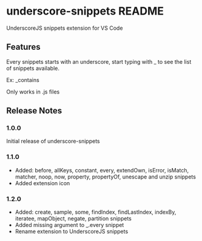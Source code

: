 # underscore-snippets README

UnderscoreJS snippets extension for VS Code

## Features

Every snippets starts with an underscore, start typing with _ to see the list of snippets available.

Ex: _contains

Only works in .js files

## Release Notes

### 1.0.0

Initial release of underscore-snippets

### 1.1.0

- Added: before, allKeys, constant, every, extendOwn, isError, isMatch, matcher, noop, now, property, propertyOf, unescape and unzip snippets
- Added extension icon

### 1.2.0
- Added: create, sample, some, findIndex, findLastIndex, indexBy, iteratee, mapObject, negate, partition snippets
- Added missing argument to _.every snippet
- Rename extension to UnderscoreJS snippets
